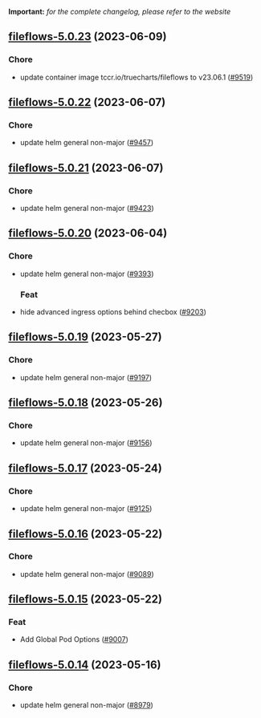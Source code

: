 **Important:**
*for the complete changelog, please refer to the website*




## [fileflows-5.0.23](https://github.com/truecharts/charts/compare/fileflows-5.0.22...fileflows-5.0.23) (2023-06-09)

### Chore

- update container image tccr.io/truecharts/fileflows to v23.06.1 ([#9519](https://github.com/truecharts/charts/issues/9519))
  
  


## [fileflows-5.0.22](https://github.com/truecharts/charts/compare/fileflows-5.0.21...fileflows-5.0.22) (2023-06-07)

### Chore

- update helm general non-major ([#9457](https://github.com/truecharts/charts/issues/9457))
  
  


## [fileflows-5.0.21](https://github.com/truecharts/charts/compare/fileflows-5.0.20...fileflows-5.0.21) (2023-06-07)

### Chore

- update helm general non-major ([#9423](https://github.com/truecharts/charts/issues/9423))
  
  


## [fileflows-5.0.20](https://github.com/truecharts/charts/compare/fileflows-5.0.19...fileflows-5.0.20) (2023-06-04)

### Chore

- update helm general non-major ([#9393](https://github.com/truecharts/charts/issues/9393))
  
  ### Feat

- hide advanced ingress options behind checbox ([#9203](https://github.com/truecharts/charts/issues/9203))
  
  


## [fileflows-5.0.19](https://github.com/truecharts/charts/compare/fileflows-5.0.18...fileflows-5.0.19) (2023-05-27)

### Chore

- update helm general non-major ([#9197](https://github.com/truecharts/charts/issues/9197))
  
  


## [fileflows-5.0.18](https://github.com/truecharts/charts/compare/fileflows-5.0.17...fileflows-5.0.18) (2023-05-26)

### Chore

- update helm general non-major ([#9156](https://github.com/truecharts/charts/issues/9156))
  
  


## [fileflows-5.0.17](https://github.com/truecharts/charts/compare/fileflows-5.0.16...fileflows-5.0.17) (2023-05-24)

### Chore

- update helm general non-major ([#9125](https://github.com/truecharts/charts/issues/9125))
  
  


## [fileflows-5.0.16](https://github.com/truecharts/charts/compare/fileflows-5.0.15...fileflows-5.0.16) (2023-05-22)

### Chore

- update helm general non-major ([#9089](https://github.com/truecharts/charts/issues/9089))
  
  


## [fileflows-5.0.15](https://github.com/truecharts/charts/compare/fileflows-5.0.14...fileflows-5.0.15) (2023-05-22)

### Feat

- Add Global Pod Options ([#9007](https://github.com/truecharts/charts/issues/9007))
  
  


## [fileflows-5.0.14](https://github.com/truecharts/charts/compare/fileflows-5.0.13...fileflows-5.0.14) (2023-05-16)

### Chore

- update helm general non-major ([#8979](https://github.com/truecharts/charts/issues/8979))
  
  

